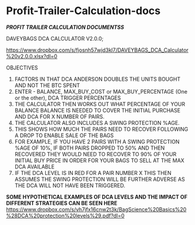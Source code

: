 # Profit-Trailer-Calculation-docs

*******PROFIT TRAILER CALCULATION DOCUMENTSS*******

DAVEYBAGS DCA CALCULATOR V2.0.0;

https://www.dropbox.com/s/fjosnh57wjd3kl7/DAVEYBAGS_DCA_Calculator%20v2.0.0.xlsx?dl=0

OBJECTIVES
1. FACTORS IN THAT DCA ANDERSON DOUBLES THE UNITS BOUGHT AND NOT THE BTC SPENT
2. ENTER - BALANCE, MAX_BUY_COST or MAX_BUY_PERCENTAGE (One or the other), DCA TRIGGER PERCENTAGES 
3. THE CALCULATOR THEN WORKS OUT WHAT PERCENTAGE OF YOUR BALANCE BALANCE IS NEEDED TO COVER THE INITIAL PURCHASE AND DCA FOR X NUMBER OF PAIRS.
4. THE CALCULATOR ALSO INCLUDES A SWING PROTECTION %AGE.
5. THIS SHOWS HOW MUCH THE PAIRS NEED TO RECOVER FOLLOWING A DROP TO ENABLE SALE OF THE BAGS
6. FOR EXAMPLE, IF YOU HAVE 2 PAIRS WITH A SWING PROTECTION %AGE OF 10%, IF BOTH PAIRS DROPPED TO 50% AND THEN RECOVERED THEY WOULD NEED TO RECOVER TO 90% OF YOUR  INITIAL BUY PRICE IN ORDER FOR YOUR BAGS TO SELL AT THE MAX DCA AVAILABLE
7. IF THE DCA LEVEL IS IN RED FOR A PAIR NUMBER X THIS THEN ASSUMES THE SWING PROTECTION WILL BE FURTHER ADVERSE AS THE DCA WILL NOT HAVE BEEN TRIGGERED.

******SOME HYPOTHETICAL EXAMPLES OF DCA LEVELS AND THE IMPACT OF DIFFERENT STRATEGIES CAN BE SEEN HERE******
https://www.dropbox.com/s/vh7jfx16cnw2t3k/BagScience%20Basics%20%28DCA%20protection%20levels%29.pdf?dl=0

